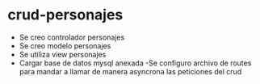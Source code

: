 # crud-personajes

- Se creo controlador personajes
- Se creo modelo personajes
- Se utiliza view personajes
- Cargar base de datos mysql anexada
-Se configuro archivo de routes para mandar a llamar de manera asyncrona las peticiones del crud
